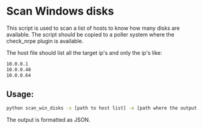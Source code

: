 # Scan Windows disks

This script is used to scan a list of hosts to know how many disks are available.
The script should be copied to a poller system where the check_nrpe plugin is available.

The host file should list all the target ip's and only the ip's like:
```bash
10.0.0.1
10.0.0.48
10.0.0.64
```

## Usage:
```bash
python scan_win_disks -s [path to host list] -o [path where the output file should be stored]
```

The output is formatted as JSON.